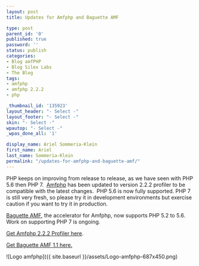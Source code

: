 ```yaml
---
layout: post
title: Updates for Amfphp and Baguette AMF

type: post
parent_id: '0'
published: true
password: ''
status: publish
categories:
- Blog amfPHP
- Blog Silex Labs
- The Blog
tags:
- amfphp
- amfphp 2.2.2
- php

_thumbnail_id: '135923'
layout_header: "- Select -"
layout_footer: "- Select -"
skin: "- Select -"
wpautop: "- Select -"
_wpas_done_all: '1'

display_name: Ariel Sommeria-Klein
first_name: Ariel
last_name: Sommeria-Klein
permalink: "/updates-for-amfphp-and-baguette-amf/"
---
```


PHP keeps on improving from release to release, as we have seen with PHP 5.6 then PHP 7.  [Amfphp](https://www.silexlabs.org/amfphp/) has been updated to version 2.2.2 profiler to be compatible with the latest changes.  PHP 5.6 is now fully supported. PHP 7 is still very fresh, so please try it in development environments but exercise caution if you want to try it in production.

[Baguette AMF](http://baguetteamf.com), the accelerator for Amfphp, now supports PHP 5.2 to 5.6. Work on supporting PHP 7 is ongoing.

[Get Amfphp 2.2.2 Profiler here](https://www.silexlabs.org/amfphp/downloads/).

[Get Baguette AMF 1.1 here.](http://baguetteamf.com/)

![Logo amfphp]({{ site.baseurl }}/assets/Logo-amfphp-687x450.png)